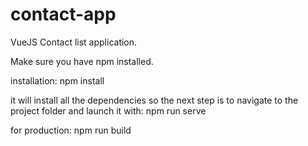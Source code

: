 # contact-app
VueJS Contact list application.

Make sure you have npm installed.

installation:
npm install

it will install all the dependencies so the next step is to navigate to the project folder and launch it with:
npm run serve 

for production:
npm run build
